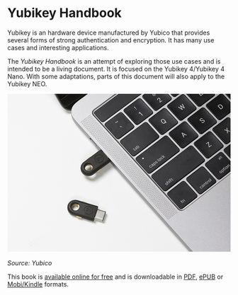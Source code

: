 # Yubikey Handbook

Yubikey is an hardware device manufactured by Yubico that provides several forms of strong authentication and encryption. It has many use cases and interesting applications.

The _Yubikey Handbook_ is an attempt of exploring those use cases and is intended to be a living document. It is focused on the Yubikey 4/Yubikey 4 Nano. With some adaptations, parts of this document will also apply to the Yubikey NEO.

![](./images/yubikey-plugged-in.jpg)

_Source: Yubico_

This book is [available online for free](https://ruimarinho.gitbooks.io/yubikey-handbook/content/) and is downloadable in [PDF](https://www.gitbook.com/download/pdf/book/ruimarinho/yubikey-handbook), [ePUB](https://www.gitbook.com/download/epub/book/ruimarinho/yubikey-handbook) or [Mobi/Kindle](https://www.gitbook.com/download/mobi/book/ruimarinho/yubikey-handbook) formats.
